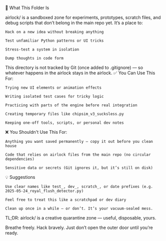 
🚨 What This Folder Is

airlock/ is a sandboxed zone for experiments, prototypes, scratch files, and debug scripts that don’t belong in the main repo yet.
It’s a place to:

    Hack on a new idea without breaking anything

    Test unfamiliar Python patterns or UI tricks

    Stress-test a system in isolation

    Dump thoughts in code form

This directory is not tracked by Git (once added to .gitignore) — so whatever happens in the airlock stays in the airlock.
✅ You Can Use This For:

    Trying new UI elements or animation effects

    Writing isolated test cases for tricky logic

    Practicing with parts of the engine before real integration

    Creating temporary files like chipsim_v3_sucksless.py

    Keeping one-off tools, scripts, or personal dev notes

❌ You Shouldn't Use This For:

    Anything you want saved permanently — copy it out before you clean house

    Code that relies on airlock files from the main repo (no circular dependencies)

    Sensitive data or secrets (Git ignores it, but it’s still on disk)

💡 Suggestions

    Use clear names like test_, dev_, scratch_, or date prefixes (e.g. 2025-05-24_royal_flush_detector.py)

    Feel free to treat this like a scratchpad or dev diary

    Clean up once in a while — or don’t. It’s your vacuum-sealed mess.

TL;DR:
airlock/ is a creative quarantine zone — useful, disposable, yours.

Breathe freely. Hack bravely.
Just don’t open the outer door until you’re ready.
